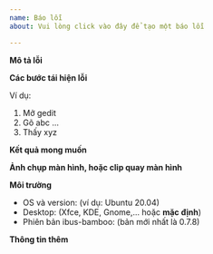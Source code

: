 ```yaml
---
name: Báo lỗi
about: Vui lòng click vào đây để tạo một báo lỗi

---
```


**Mô tả lỗi**
<!-- Một mô tả ngắn gọn về lỗi đang xảy ra -->

**Các bước tái hiện lỗi**
<!-- (Mở chương trình gì, click chỗ nào, gõ những gì, điều gì xảy ra,...) -->
Ví dụ:
1. Mở gedit
2. Gõ abc
...
4. Thấy xyz

**Kết quả mong muốn**
<!--
Mô tả điều đáng ra phải xảy ra thay vì phát sinh lỗi bên trên.
Ví dụ: Gõ abc thì phải thấy abc chứ không phải xyz
-->

**Ảnh chụp màn hình, hoặc clip quay màn hình**
<!--
Nếu cần thiết, hãy [đính kèm hình ảnh](https://help.github.com/articles/file-attachments-on-issues-and-pull-requests/) hoặc gửi link youtube [quay lại màn hình](https://www.youtube.com/watch?v=N8M4zsqTkr4) tái hiện lỗi.
-->

**Môi trường**
 - OS và version: (ví dụ: Ubuntu 20.04)
 - Desktop: (Xfce, KDE, Gnome,... hoặc **mặc định**)
 - Phiên bản ibus-bamboo: (bản mới nhất là 0.7.8)

**Thông tin thêm**
<!--
Các nội dung khác có liên quan đến lỗi đang xảy ra.
Ví dụ: Phần mềm XYZ được cài đặt từ: (apt-get, snap, flatpak, download từ trang chủ,...)
-->

<!--
**Lưu ý**
Trước khi gửi issue lên github, xin bạn hãy đọc lại Hướng dẫn sử dụng và Các vấn đề thường
gặp trên trang chủ ít nhất một lần nữa. Sau khi đọc kỹ hướng dẫn sử dụng và thử mọi cách rồi
mà không được, thì hãy đặt câu hỏi lên đây. Khi gửi câu hỏi xin bạn hãy mô tả chi tiết các
bước bạn đã làm, và chi tiết kết quả bạn nhận được.
-->
